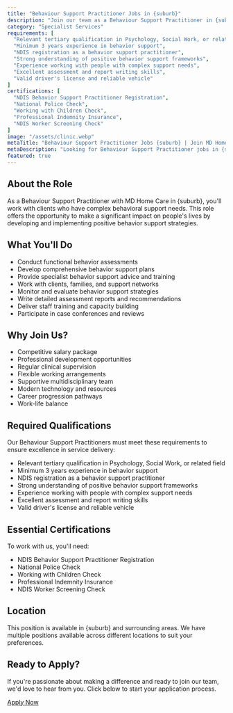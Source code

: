 ```yaml
---
title: "Behaviour Support Practitioner Jobs in {suburb}"
description: "Join our team as a Behaviour Support Practitioner in {suburb}. Use your expertise to develop and implement positive behavior support strategies that improve quality of life for people with complex needs."
category: "Specialist Services"
requirements: [
  "Relevant tertiary qualification in Psychology, Social Work, or related field",
  "Minimum 3 years experience in behavior support",
  "NDIS registration as a behavior support practitioner",
  "Strong understanding of positive behavior support frameworks",
  "Experience working with people with complex support needs",
  "Excellent assessment and report writing skills",
  "Valid driver's license and reliable vehicle"
]
certifications: [
  "NDIS Behavior Support Practitioner Registration",
  "National Police Check",
  "Working with Children Check",
  "Professional Indemnity Insurance",
  "NDIS Worker Screening Check"
]
image: "/assets/clinic.webp"
metaTitle: "Behaviour Support Practitioner Jobs {suburb} | Join MD Home Care"
metaDescription: "Looking for Behaviour Support Practitioner jobs in {suburb}? Join MD Home Care's specialist team. Work with complex clients and develop your professional expertise."
featured: true
---
```


## About the Role

As a Behaviour Support Practitioner with MD Home Care in {suburb}, you'll work with clients who have complex behavioral support needs. This role offers the opportunity to make a significant impact on people's lives by developing and implementing positive behavior support strategies.

## What You'll Do

- Conduct functional behavior assessments
- Develop comprehensive behavior support plans
- Provide specialist behavior support advice and training
- Work with clients, families, and support networks
- Monitor and evaluate behavior support strategies
- Write detailed assessment reports and recommendations
- Deliver staff training and capacity building
- Participate in case conferences and reviews

## Why Join Us?

- Competitive salary package
- Professional development opportunities
- Regular clinical supervision
- Flexible working arrangements
- Supportive multidisciplinary team
- Modern technology and resources
- Career progression pathways
- Work-life balance

## Required Qualifications

Our Behaviour Support Practitioners must meet these requirements to ensure excellence in service delivery:

- Relevant tertiary qualification in Psychology, Social Work, or related field
- Minimum 3 years experience in behavior support
- NDIS registration as a behavior support practitioner
- Strong understanding of positive behavior support frameworks
- Experience working with people with complex support needs
- Excellent assessment and report writing skills
- Valid driver's license and reliable vehicle

## Essential Certifications

To work with us, you'll need:

- NDIS Behavior Support Practitioner Registration
- National Police Check
- Working with Children Check
- Professional Indemnity Insurance
- NDIS Worker Screening Check

## Location

This position is available in {suburb} and surrounding areas. We have multiple positions available across different locations to suit your preferences. 

## Ready to Apply?

If you're passionate about making a difference and ready to join our team, we'd love to hear from you. Click below to start your application process.

[Apply Now](/contact) 